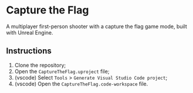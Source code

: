# Capture the Flag

A multiplayer first-person shooter with a capture the flag game mode, built with Unreal Engine.

## Instructions
1. Clone the repository;
2. Open the `CaptureTheFlag.uproject` file;
3. (vscode) Select `Tools` > `Generate Visual Studio Code project`;
4. (vscode) Open the `CaptureTheFlag.code-workspace` file.
